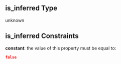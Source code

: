 ## is\_inferred Type

unknown

## is\_inferred Constraints

**constant**: the value of this property must be equal to:

```json
false
```
